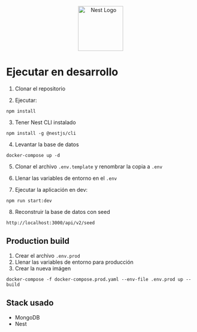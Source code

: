 <p align="center">
  <a href="http://nestjs.com/" target="blank"><img src="https://nestjs.com/img/logo-small.svg" width="120" alt="Nest Logo" /></a>
</p>

# Ejecutar en desarrollo

1. Clonar el repositorio

2. Ejecutar:
```
npm install
```

3. Tener Nest CLI instalado
```
npm install -g @nestjs/cli
```

4. Levantar la base de datos
```
docker-compose up -d
```

5. Clonar el archivo ```.env.template``` y renombrar la copia a ```.env```

6. Llenar las variables de entorno en el ```.env```

7. Ejecutar la aplicación en dev: 
```
npm run start:dev
```

8. Reconstruir la base de datos con seed
```
http://localhost:3000/api/v2/seed
```

## Production build
1. Crear el archivo ```.env.prod```
2. Llenar las variables de entorno para producción
3. Crear la nueva imágen
```
docker-compose -f docker-compose.prod.yaml --env-file .env.prod up --build
```

## Stack usado

* MongoDB
* Nest